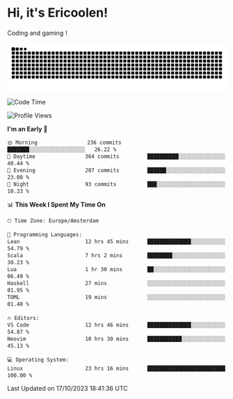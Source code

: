 # Hi, it's Ericoolen!
Coding and gaming！

<picture>
  <source media="(prefers-color-scheme: dark)" srcset="https://raw.githubusercontent.com/Eric-Song-Nop/Eric-Song-Nop/output/github-contribution-grid-snake-dark.svg">
  <source media="(prefers-color-scheme: light)" srcset="https://raw.githubusercontent.com/Eric-Song-Nop/Eric-Song-Nop/output/github-contribution-grid-snake.svg">
  <img alt="github contribution grid snake animation" src="https://raw.githubusercontent.com/Eric-Song-Nop/Eric-Song-Nop/output/github-contribution-grid-snake.svg">
</picture>

<!--START_SECTION:waka-->
![Code Time](http://img.shields.io/badge/Code%20Time-1%2C058%20hrs%2024%20mins-blue)

![Profile Views](http://img.shields.io/badge/Profile%20Views-0-blue)

**I'm an Early 🐤** 

```text
🌞 Morning                236 commits         ███████░░░░░░░░░░░░░░░░░░   26.22 % 
🌆 Daytime                364 commits         ██████████░░░░░░░░░░░░░░░   40.44 % 
🌃 Evening                207 commits         ██████░░░░░░░░░░░░░░░░░░░   23.00 % 
🌙 Night                  93 commits          ███░░░░░░░░░░░░░░░░░░░░░░   10.33 % 
```


📊 **This Week I Spent My Time On** 

```text
🕑︎ Time Zone: Europe/Amsterdam

💬 Programming Languages: 
Lean                     12 hrs 45 mins      ██████████████░░░░░░░░░░░   54.79 % 
Scala                    7 hrs 2 mins        ████████░░░░░░░░░░░░░░░░░   30.23 % 
Lua                      1 hr 30 mins        ██░░░░░░░░░░░░░░░░░░░░░░░   06.49 % 
Haskell                  27 mins             ░░░░░░░░░░░░░░░░░░░░░░░░░   01.95 % 
TOML                     19 mins             ░░░░░░░░░░░░░░░░░░░░░░░░░   01.40 % 

🔥 Editors: 
VS Code                  12 hrs 46 mins      ██████████████░░░░░░░░░░░   54.87 % 
Neovim                   10 hrs 30 mins      ███████████░░░░░░░░░░░░░░   45.13 % 

💻 Operating System: 
Linux                    23 hrs 16 mins      █████████████████████████   100.00 % 
```


 Last Updated on 17/10/2023 18:41:36 UTC
<!--END_SECTION:waka-->

